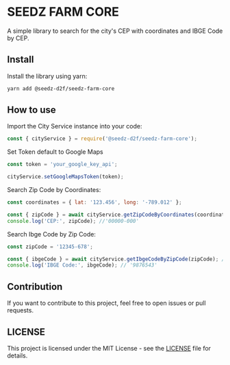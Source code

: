 # SEEDZ FARM CORE

A simple library to search for the city's CEP with coordinates and IBGE Code by CEP.

## Install

Install the library using yarn:

```bash
yarn add @seedz-d2f/seedz-farm-core
```

## How to use

Import the City Service instance into your code:

```js
const { cityService } = require('@seedz-d2f/seedz-farm-core');
```

Set Token default to Google Maps

```js
const token = 'your_google_key_api';

cityService.setGoogleMapsToken(token);
```

Search Zip Code by Coordinates:

```js
const coordinates = { lat: '123.456', long: '-789.012' };

const { zipCode } = await cityService.getZipCodeByCoordinates(coordinates); // { zipCode: '00000-000' }
console.log('CEP:', zipCode); //'00000-000'
```

Search Ibge Code by Zip Code:

```js
const zipCode = '12345-678';

const { ibgeCode } = await cityService.getIbgeCodeByZipCode(zipCode); // { ibgeCode: '9876543' }
console.log('IBGE Code:', ibgeCode); // '9876543'
```

## Contribution

If you want to contribute to this project, feel free to open issues or pull requests.

## LICENSE

This project is licensed under the MIT License - see the [LICENSE](LICENSE) file for details.
